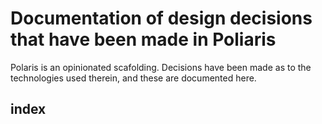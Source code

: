 # Documentation of design decisions that have been made in Poliaris

Polaris is an opinionated scafolding. Decisions have been made as to the technologies used therein, and these are documented here.

## index
